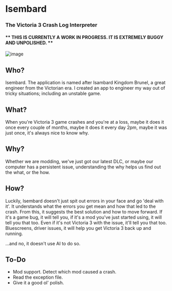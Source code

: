 # Isembard
### The Victoria 3 Crash Log Interpreter
#### ** THIS IS CURRENTLY A WORK IN PROGRESS. IT IS EXTREMELY BUGGY AND UNPOLISHED. **
![image](https://github.com/user-attachments/assets/ab874cbd-cf7b-4dad-87e5-7881b219005d)


## Who?
Isembard. The application is named after Isambard Kingdom Brunel, a great engineer from the Victorian era. I created an app to engineer my way out of tricky situations; including an unstable game.

## What?
When you're Victoria 3 game crashes and you're at a loss, maybe it does it once every couple of months, maybe it does it every day 2pm, maybe it was just once, it's always nice to know why.

## Why?
Whether we are modding, we've just got our latest DLC, or maybe our computer has a persistent issue, understanding the why helps us find out the what, or the how.

## How?
Luckily, Isembard doesn't just spit out errors in your face and go 'deal with it'. It understands what the errors you get mean and how that led to the crash. From this, it suggests the best solution and how to move forward. 
If it's a game bug, it will tell you, if it's a mod you've just started using, it will tell you that too. Even if it's not Victoria 3 with the issue, it'll tell you that too. Bluescreens, driver issues, it will help you get Victoria 3 back up and running.

...and no, it doesn't use AI to do so.


## To-Do

- Mod support. Detect which mod caused a crash.
- Read the exception file.
- Give it a good ol' polish.

